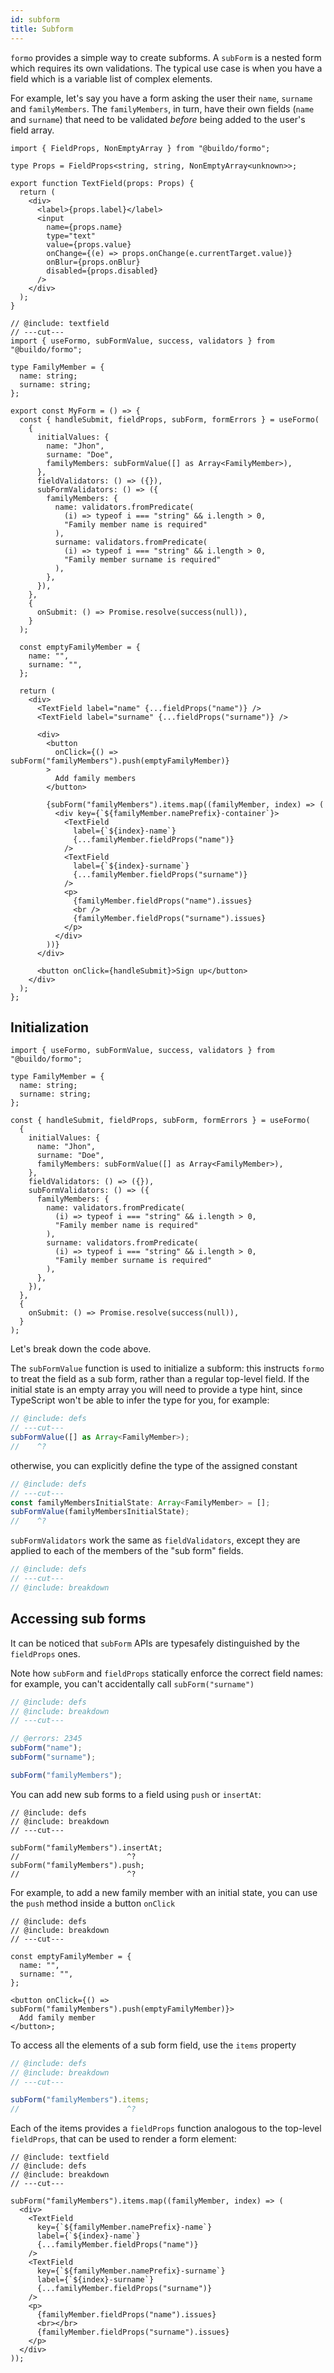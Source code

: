 ```yaml
---
id: subform
title: Subform
---
```


`formo` provides a simple way to create subforms.
A `subForm` is a nested form which requires its own validations.
The typical use case is when you have a field which is a variable list of complex elements.

For example, let's say you have a form asking the user their `name`, `surname` and `familyMembers`. The `familyMembers`, in turn, have their own fields (`name` and `surname`) that need to be validated _before_ being added to the user's field array.

```twoslash include textfield
import { FieldProps, NonEmptyArray } from "@buildo/formo";

type Props = FieldProps<string, string, NonEmptyArray<unknown>>;

export function TextField(props: Props) {
  return (
    <div>
      <label>{props.label}</label>
      <input
        name={props.name}
        type="text"
        value={props.value}
        onChange={(e) => props.onChange(e.currentTarget.value)}
        onBlur={props.onBlur}
        disabled={props.disabled}
      />
    </div>
  );
}
```

```tsx twoslash
// @include: textfield
// ---cut---
import { useFormo, subFormValue, success, validators } from "@buildo/formo";

type FamilyMember = {
  name: string;
  surname: string;
};

export const MyForm = () => {
  const { handleSubmit, fieldProps, subForm, formErrors } = useFormo(
    {
      initialValues: {
        name: "Jhon",
        surname: "Doe",
        familyMembers: subFormValue([] as Array<FamilyMember>),
      },
      fieldValidators: () => ({}),
      subFormValidators: () => ({
        familyMembers: {
          name: validators.fromPredicate(
            (i) => typeof i === "string" && i.length > 0,
            "Family member name is required"
          ),
          surname: validators.fromPredicate(
            (i) => typeof i === "string" && i.length > 0,
            "Family member surname is required"
          ),
        },
      }),
    },
    {
      onSubmit: () => Promise.resolve(success(null)),
    }
  );

  const emptyFamilyMember = {
    name: "",
    surname: "",
  };

  return (
    <div>
      <TextField label="name" {...fieldProps("name")} />
      <TextField label="surname" {...fieldProps("surname")} />

      <div>
        <button
          onClick={() => subForm("familyMembers").push(emptyFamilyMember)}
        >
          Add family members
        </button>

        {subForm("familyMembers").items.map((familyMember, index) => (
          <div key={`${familyMember.namePrefix}-container`}>
            <TextField
              label={`${index}-name`}
              {...familyMember.fieldProps("name")}
            />
            <TextField
              label={`${index}-surname`}
              {...familyMember.fieldProps("surname")}
            />
            <p>
              {familyMember.fieldProps("name").issues}
              <br />
              {familyMember.fieldProps("surname").issues}
            </p>
          </div>
        ))}
      </div>

      <button onClick={handleSubmit}>Sign up</button>
    </div>
  );
};
```

## Initialization

```twoslash include defs
import { useFormo, subFormValue, success, validators } from "@buildo/formo";

type FamilyMember = {
  name: string;
  surname: string;
};
```

```twoslash include breakdown
const { handleSubmit, fieldProps, subForm, formErrors } = useFormo(
  {
    initialValues: {
      name: "Jhon",
      surname: "Doe",
      familyMembers: subFormValue([] as Array<FamilyMember>),
    },
    fieldValidators: () => ({}),
    subFormValidators: () => ({
      familyMembers: {
        name: validators.fromPredicate(
          (i) => typeof i === "string" && i.length > 0,
          "Family member name is required"
        ),
        surname: validators.fromPredicate(
          (i) => typeof i === "string" && i.length > 0,
          "Family member surname is required"
        ),
      },
    }),
  },
  {
    onSubmit: () => Promise.resolve(success(null)),
  }
);

```

Let's break down the code above.

The `subFormValue` function is used to initialize a subform: this instructs `formo` to treat the field as a sub form, rather than a regular top-level field.
If the initial state is an empty array you will need to provide a type hint, since TypeScript won't be able to infer the type for you, for example:

```ts twoslash
// @include: defs
// ---cut---
subFormValue([] as Array<FamilyMember>);
//    ^?
```

otherwise, you can explicitly define the type of the assigned constant

```ts twoslash
// @include: defs
// ---cut---
const familyMembersInitialState: Array<FamilyMember> = [];
subFormValue(familyMembersInitialState);
//    ^?
```

`subFormValidators` work the same as `fieldValidators`, except they are applied to each of the members of the "sub form" fields.

```ts twoslash
// @include: defs
// ---cut---
// @include: breakdown
```

## Accessing sub forms

It can be noticed that `subForm` APIs are typesafely distinguished by the `fieldProps` ones.

Note how `subForm` and `fieldProps` statically enforce the correct field names: for example, you can't accidentally call `subForm("surname")`

```ts twoslash
// @include: defs
// @include: breakdown
// ---cut---

// @errors: 2345
subForm("name");
subForm("surname");

subForm("familyMembers");
```

You can add new sub forms to a field using `push` or `insertAt`:

```tsx twoslash
// @include: defs
// @include: breakdown
// ---cut---

subForm("familyMembers").insertAt;
//                        ^?
subForm("familyMembers").push;
//                        ^?
```

For example, to add a new family member with an initial state, you can use the `push` method inside a button `onClick`

```tsx twoslash
// @include: defs
// @include: breakdown
// ---cut---

const emptyFamilyMember = {
  name: "",
  surname: "",
};

<button onClick={() => subForm("familyMembers").push(emptyFamilyMember)}>
  Add family member
</button>;
```

To access all the elements of a sub form field, use the `items` property

```ts twoslash
// @include: defs
// @include: breakdown
// ---cut---

subForm("familyMembers").items;
//                        ^?
```

Each of the items provides a `fieldProps` function analogous to the top-level `fieldProps`, that can be used to render a form element:

```tsx twoslash
// @include: textfield
// @include: defs
// @include: breakdown
// ---cut---

subForm("familyMembers").items.map((familyMember, index) => (
  <div>
    <TextField
      key={`${familyMember.namePrefix}-name`}
      label={`${index}-name`}
      {...familyMember.fieldProps("name")}
    />
    <TextField
      key={`${familyMember.namePrefix}-surname`}
      label={`${index}-surname`}
      {...familyMember.fieldProps("surname")}
    />
    <p>
      {familyMember.fieldProps("name").issues}
      <br></br>
      {familyMember.fieldProps("surname").issues}
    </p>
  </div>
));
```
